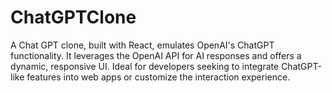 # ChatGPTClone
 A Chat GPT clone, built with React, emulates OpenAI's ChatGPT functionality. It leverages the OpenAI API for AI responses and offers a dynamic, responsive UI. Ideal for developers seeking to integrate ChatGPT-like features into web apps or customize the interaction experience.

